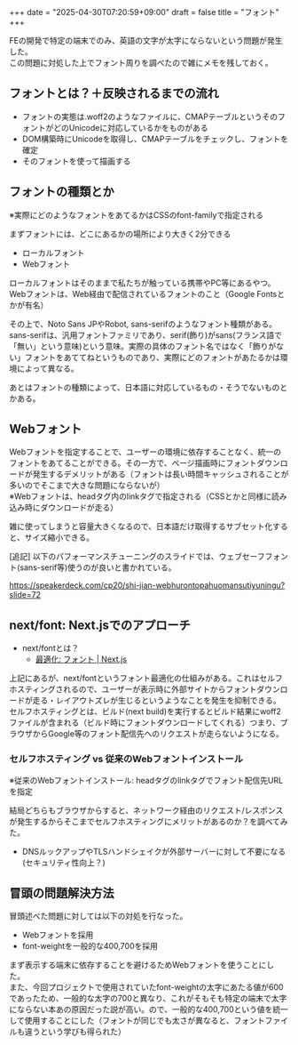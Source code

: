 +++
date = "2025-04-30T07:20:59+09:00"
draft = false
title = "フォント"
+++


FEの開発で特定の端末でのみ、英語の文字が太字にならないという問題が発生した。  
この問題に対処した上でフォント周りを調べたので雑にメモを残しておく。

## フォントとは？＋反映されるまでの流れ

- フォントの実態は.woff2のようなファイルに、CMAPテーブルというそのフォントがどのUnicodeに対応しているかをものがある
- DOM構築時にUnicodeを取得し、CMAPテーブルをチェックし、フォントを確定
- そのフォントを使って描画する

## フォントの種類とか

※実際にどのようなフォントをあてるかはCSSのfont-familyで指定される

まずフォントには、どこにあるかの場所により大きく2分できる

- ローカルフォント
- Webフォント

ローカルフォントはそのままで私たちが触っている携帯やPC等にあるやつ。  
Webフォントは、Web経由で配信されているフォントのこと（Google Fontsとかが有名）

その上で、Noto Sans JPやRobot, sans-serifのようなフォント種類がある。  
sans-serifは、汎用フォントファミリであり、serif(飾り)がsans(フランス語で「無い」という意味)という意味。実際の具体のフォント名ではなく「飾りがない」フォントをあててねというものであり、実際にどのフォントがあたるかは環境によって異なる。

あとはフォントの種類によって、日本語に対応しているもの・そうでないものとかある。

## Webフォント

Webフォントを指定することで、ユーザーの環境に依存することなく、統一のフォントをあてることができる。その一方で、ページ描画時にフォントダウンロードが発生するデメリットがある（フォントは長い時間キャッシュされることが多いのでそこまで大きな問題にならないが）  
※Webフォントは、headタグ内のlinkタグで指定される（CSSとかと同様に読み込み時にダウンロードが走る）

雑に使ってしまうと容量大きくなるので、日本語だけ取得するサブセット化すると、サイズ縮小できる。

[追記]
以下のパフォーマンスチューニングのスライドでは、ウェブセーフフォント(sans-serif等)使うのが良いと書かれている。

https://speakerdeck.com/cp20/shi-jian-webhurontopahuomansutiyuningu?slide=72

## next/font: Next.jsでのアプローチ

- next/fontとは？
  - [最適化: フォント | Next.js](https://nextjs.org/docs/app/building-your-application/optimizing/fonts)

上記にあるが、next/fontというフォント最適化の仕組みがある。これはセルフホスティングされるので、ユーザーが表示時に外部サイトからフォントダウンロードが走る・レイアウトズレが生じるというようなことを発生を抑制できる。  
セルフホスティングとは、ビルド(next build)を実行するとビルド結果にwoff2ファイルが含まれる（ビルド時にフォントダウンロードしてくれる）つまり、ブラウザからGoogle等のフォント配信先へのリクエストが走らないようになる。  

### セルフホスティング vs 従来のWebフォントインストール

※従来のWebフォントインストール: headタグのlinkタグでフォント配信先URLを指定

結局どちらもブラウザからすると、ネットワーク経由のリクエスト/レスポンスが発生するからそこまでセルフホスティングにメリットがあるのか？を調べてみた。

- DNSルックアップやTLSハンドシェイクが外部サーバーに対して不要になる(セキュリティ性向上？)

## 冒頭の問題解決方法

冒頭述べた問題に対しては以下の対処を行なった。

- Webフォントを採用
- font-weightを一般的な400,700を採用

まず表示する端末に依存することを避けるためWebフォントを使うことにした。  
また、今回プロジェクトで使用されていたfont-weightの太字にあたる値が600であったため、一般的な太字の700と異なり、これがそもそも特定の端末で太字にならない本あの原因だった説が高い。ので、一般的な400,700という値を統一して使用することにした（フォントが同じでも太さが異なると、フォントファイルも違うという学びも得られた）